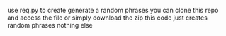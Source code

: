 use req.py to create generate a random phrases
you can clone this repo and access the file or simply download the zip 
this code just creates random phrases nothing else
